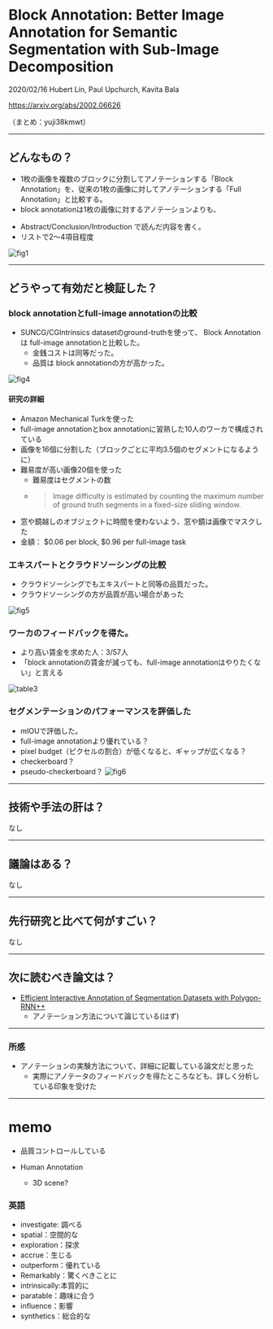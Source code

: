 Block Annotation: Better Image Annotation for Semantic Segmentation with Sub-Image Decomposition
===

2020/02/16 Hubert Lin, Paul Upchurch, Kavita Bala

https://arxiv.org/abs/2002.06626

（まとめ：yuji38kmwt）

---

## どんなもの？
* 1枚の画像を複数のブロックに分割してアノテーションする「Block Annotation」を、従来の1枚の画像に対してアノテーションする「Full Annotation」と比較する。
* block annotationは1枚の画像に対するアノテーションよりも、
+ Abstract/Conclusion/Introduction で読んだ内容を書く。
+ リストで2～4項目程度

![fig1](yuji38kwmt/fig1.png)

---

## どうやって有効だと検証した？

### block annotationとfull-image annotationの比較
* SUNCG/CGIntrinsics datasetのground-truthを使って、 Block Annotationは full-image annotationと比較した。
    * 金銭コストは同等だった。
    * 品質は block annotationの方が高かった。

![fig4](yuji38kwmt/fig4.png)


#### 研究の詳細
* Amazon Mechanical Turkを使った
* full-image annotationとbox annotationに習熟した10人のワーカで構成されている
* 画像を16個に分割した（ブロックごとに平均3.5個のセグメントになるように）
* 難易度が高い画像20個を使った
    * 難易度はセグメントの数
    * >Image difficulty is estimated by counting the maximum number of ground truth segments in a fixed-size sliding window.
* 窓や鏡越しのオブジェクトに時間を使わないよう、窓や鏡は画像でマスクした
* 金額： $0.06 per block, $0.96 per full-image task

### エキスパートとクラウドソーシングの比較
* クラウドソーシングでもエキスパートと同等の品質だった。
* クラウドソーシングの方が品質が高い場合があった

![fig5](yuji38kwmt/fig5.png) 

### ワーカのフィードバックを得た。
* より高い賃金を求めた人：3/57人
* 「block annotationの賃金が減っても、full-image annotationはやりたくない」と言える

![table3](yuji38kwmt/table3.png)


### セグメンテーションのパフォーマンスを評価した
* mIOUで評価した。
* full-image annotationより優れている？
* pixel budget（ピクセルの割合）が低くなると、ギャップが広くなる？
* checkerboard？
* pseudo-checkerboard？
![fig6](yuji38kwmt/fig6.png)


---

## 技術や手法の肝は？
なし

---

## 議論はある？
なし

---

## 先行研究と比べて何がすごい？
なし

---

## 次に読むべき論文は？

* [Efficient Interactive Annotation of Segmentation Datasets with Polygon-RNN++](https://arxiv.org/abs/1803.09693)
    * アノテーション方法について論じている(はず)

---
### 所感
* アノテーションの実験方法について、詳細に記載している論文だと思った
    * 実際にアノテータのフィードバックを得たところなども、詳しく分析している印象を受けた

----------------------
# memo
* 品質コントロールしている


* Human Annotation
    * 3D scene?


### 英語
* investigate: 調べる
* spatial：空間的な
* exploration：探求
* accrue：生じる
* outperform：優れている
* Remarkably：驚くべきことに
* intrinsically:本質的に
* paratable：趣味に合う
* influence：影響
* synthetics：総合的な


